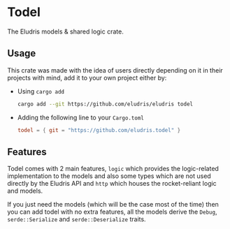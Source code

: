 # Todel

The Eludris models & shared logic crate.

## Usage

This crate was made with the idea of users directly depending on it in their
projects with mind, add it to your own project either by:

- Using `cargo add`

  ```sh
  cargo add --git https://github.com/eludris/eludris todel
  ```

- Adding the following line to your `Cargo.toml`

  ```toml
  todel = { git = "https://github.com/eludris.todel" }
  ```

## Features

Todel comes with 2 main features, `logic` which provides the logic-related implementation
to the models and also some types which are not used directly by the Eludris API
and `http` which houses the rocket-reliant logic and models.

If you just need the models (which will be the case most of the time) then you
can add todel with no extra features, all the models derive the `Debug`, `serde::Serialize`
and `serde::Deserialize` traits.
